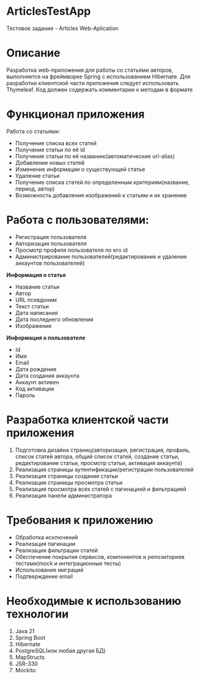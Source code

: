 # ArticlesTestApp

Тестовое задание - Articles Web-Aplication

# Описание
Разработка web-приложения для работы со статьями авторов, выполняется на фреймворке Spring с использованием Hibernate. Для разработки клиентской части приложения следует использовать Thymeleaf.
Код должен содержать комментарии к методам в формате


# Функционал приложения
Работа со статьями:
- Получение списка всех статей
- Получение статьи по её id
- Получение статьи по её названию(автоматические url-alias)
- Добавление новых статей
- Изменение информации о существующей статье
- Удаление статьи
- Получение списка статей по определенным критериям(название, период, автор)
- Возможность добавления изображений к статьям и их хранение
# Работа с пользователями:
- Регистрация пользователя
- Авторизация пользователя
- Просмотр профиля пользователя по его id
- Администрирование пользователей(редактирование и удаление аккаунтов пользователей)

**Информация о статье**
- Название статьи
- Автор
- URL псевдоним
- Текст статьи
- Дата написания
- Дата последнего обновления
- Изображение

**Информация о пользователе**
- Id
- Имя
- Email
- Дата рождения
- Дата создания аккаунта
- Аккаунт активен
- Код активации
- Пароль

# Разработка клиентской части приложения
1. Подготовка дизайна страниц(авторизация, регистрация, профиль, список статей автора, общий список статей, создание статьи, редактирование статьи, просмотр статьи, активация аккаунта)
2. Реализация страницы аутентификации/регистрации пользователей
3. Реализация страницы создания статьи
4. Реализация страницы просмотра статьи
5. Реализация просмотра всех статей с пагинацией и фильтрацией
6. Реализация панели администратора

# Требования к приложению
- Обработка исключений
- Реализация пагинации
- Реализация фильтрации статей
- Обеспечение покрытия сервисов, компонентов и репозиториев тестами(mock и интеграционные тесты)
- Использование миграций
- Подтверждение email

# Необходимые к использованию технологии
1. Java 21
2. Spring Boot
3. Hibernate
4. PostgreSQL(или любая другая БД)
5. MapStructs
6. JSR-330
7. Mockito